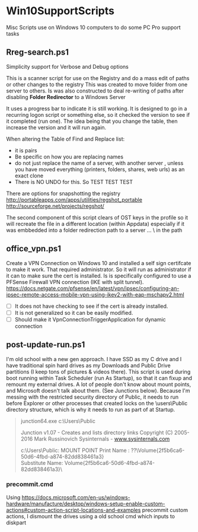 # Win10SupportScripts
Misc Scripts use on Windows 10 computers to do some PC Pro support tasks

## __Rreg-search.ps1__

Simplicity support for Verbose and Debug options

This is a scanner script for use on the Registry and do a mass edit of paths or other changes to the registry
This was created to move folder from one server to others.
Is was also constructed to deal re-writing of paths after disabling __Folder Redirector__ to a Windows Server

It uses a progress bar to indicate it is still working.
It is designed to go in a recurring logon script or something else, so it checked the version to see if it completed (run one).  The idea being that you change the table, then increase the version and it will run again.

When altering the Table of Find and Replace list:
  - it is pairs
  - Be specific on how you are replacing names
  - do not just replace the name of a server, with another server , unless you have moved everything (printers, folders, shares, web urls) as an exact clone
  - There is NO UNDO for this.  So TEST TEST TEST

There are options for snapshotting the registry
     http://portableapps.com/apps/utilities/regshot_portable
       http://sourceforge.net/projects/regshot/

The second component of this script clears of OST keys in the profile so it will recreate the file in a different location (within Appdata) especially if it was embbedded into a folder redirection path to a server ... \\ in the path

## __office_vpn.ps1__  
Create a VPN Connection on Windows 10 and installed a self sign certifcate to make it work.  That required administrator.  So it will run as administrator if it can to make sure the cert is installed.  Is is specifically configured to use a PFSense Firewall VPN connection (IKE with split tunnel).  https://docs.netgate.com/pfsense/en/latest/vpn/ipsec/configuring-an-ipsec-remote-access-mobile-vpn-using-ikev2-with-eap-mschapv2.html 

- [ ] It does not have checking to see if the cert is already installed.  
- [ ] It is not generalized so it can be easily modified.
- [ ] Should make it VpnConnectionTriggerApplication for dynamic connection

## __post-update-run.ps1__
I'm old school with a new gen approach. I have SSD as my C drive and I have traditional spin hard drives as my Downloads and Public Drive partitions (I keep tons of pictures & videos there).  This script is used during boot running within Task Scheduler (run As Startup), so that it can fixup and remount my external drives.  A lot of people don't know about mount points, and Microsoft doesn't talk about them.  (See Junctions below).  Because I'm messing with the restricted security directory of Public, it needs to run before Explorer or other processes that created locks on the \users\Public directory structure, which is why it needs to run as part of at Startup.

>junction64.exe c:\Users\Public
>
>Junction v1.07 - Creates and lists directory links
>Copyright (C) 2005-2016 Mark Russinovich
>Sysinternals - www.sysinternals.com
>
>c:\Users\Public: MOUNT POINT
>   Print Name     : \??\Volume{2f5b6ca6-50d6-4fbd-a874-82dd838461a3}\
>   Substitute Name: Volume{2f5b6ca6-50d6-4fbd-a874-82dd838461a3}\ 


### precommit.cmd
Using https://docs.microsoft.com/en-us/windows-hardware/manufacture/desktop/windows-setup-enable-custom-actions#custom-action-script-locations-and-examples precommit custom actions, I dismount the drives using a old school cmd which inputs to diskpart
